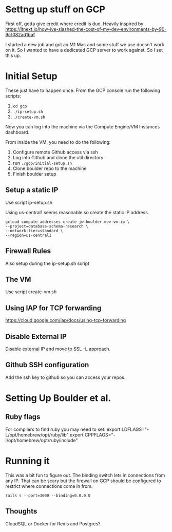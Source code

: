 # Settng up stuff on GCP

First off, gotta give credit where credit is due. Heavily inspired by https://itnext.io/how-ive-slashed-the-cost-of-my-dev-environments-by-90-9c1082ad1baf

I started a new job and got an M1 Mac and some stuff we use doesn't work on it. So I wanted to have a dedicated GCP server to work against. So I set this up.

# Initial Setup
These just have to happen once. From the GCP console run the following scripts:

1. `cd gcp`
2. `./ip-setup.sh`
3. `./create-vm.sh`

Now you can log into the machine via the Compute Engine/VM Instances dashboard.

From inside the VM, you need to do the following:

1. Configure remote Github access via ssh
2. Log into Github and clone the util directory
3. run `./gcp/initial-setup.sh`
4. Clone boulder repo to the machine 
5. Finish boulder setup

## Setup a static IP

Use script ip-setup.sh

Using us-central1 seems reasonable so create the static IP address.

```
gcloud compute addresses create jw-boulder-dev-vm-ip \ 
--project=database-schema-research \ 
--network-tier=standard \
--region=us-central1
```

## Firewall Rules

Also setup during the ip-setup.sh script

## The VM

Use script create-vm.sh

## Using IAP for TCP forwarding
https://cloud.google.com/iap/docs/using-tcp-forwarding

## Disable External IP
Disable external IP and move to SSL -L approach.

## Github SSH configuration

Add the ssh key to github so you can access your repos.

# Setting Up Boulder et al.

## Ruby flags
For compilers to find ruby you may need to set:
  export LDFLAGS="-L/opt/homebrew/opt/ruby/lib"
  export CPPFLAGS="-I/opt/homebrew/opt/ruby/include"

# Running it

This was a bit fun to figure out. The binding switch lets in connections from any IP. That can be scary but the firewall on GCP should be configured to restrict where connections come in from.

```
rails s --port=3000 --binding=0.0.0.0
```

## Thoughts
CloudSQL or Docker for Redis and Postgres?

